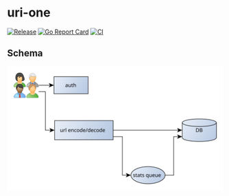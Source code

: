 # uri-one

[![Release](https://img.shields.io/github/release/osspkg/uri-one.svg?style=flat-square)](https://github.com/osspkg/uri-one/releases/latest)
[![Go Report Card](https://goreportcard.com/badge/github.com/osspkg/uri-one)](https://goreportcard.com/report/github.com/osspkg/uri-one)
[![CI](https://github.com/osspkg/uri-one/actions/workflows/ci.yml/badge.svg)](https://github.com/osspkg/uri-one/actions/workflows/ci.yml)


## Schema

![](./docs/schema.svg)
